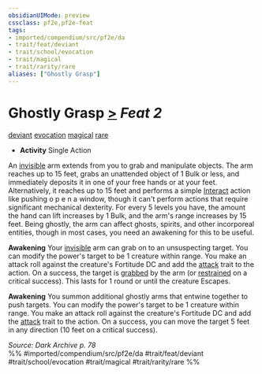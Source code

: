 ```yaml
---
obsidianUIMode: preview
cssclass: pf2e,pf2e-feat
tags:
- imported/compendium/src/pf2e/da
- trait/feat/deviant
- trait/school/evocation
- trait/magical
- trait/rarity/rare
aliases: ["Ghostly Grasp"]
---
```

# Ghostly Grasp  [>](chapter-9-playing-the-game.md#Actions "Single Action") *Feat 2*  
[deviant](deviant-da.md)  [evocation](evocation.md)  [magical](magical.md)  [rare](rare.md)  

- **Activity** Single Action

An [invisible](conditions.md#Invisible) arm extends from you to grab and manipulate objects. The arm reaches up to 15 feet, grabs an unattended object of 1 Bulk or less, and immediately deposits it in one of your free hands or at your feet. Alternatively, it reaches up to 15 feet and performs a simple [Interact](interact.md) action like pushing o p e n a window, though it can't perform actions that require significant mechanical dexterity. For every 5 levels you have, the amount the hand can lift increases by 1 Bulk, and the arm's range increases by 15 feet. Being ghostly, the arm can affect ghosts, spirits, and other incorporeal entities, though in most cases, you need an awakening for this to be useful.

**Awakening** Your [invisible](conditions.md#Invisible) arm can grab on to an unsuspecting target. You can modify the power's target to be 1 creature within range. You make an attack roll against the creature's Fortitude DC and add the [attack](attack.md) trait to the action. On a success, the target is [grabbed](conditions.md#Grabbed) by the arm (or [restrained](conditions.md#Restrained) on a critical success). This lasts for 1 round or until the creature Escapes.

**Awakening** You summon additional ghostly arms that entwine together to push targets. You can modify the power's target to be 1 creature within range. You make an attack roll against the creature's Fortitude DC and add the [attack](attack.md) trait to the action. On a success, you can move the target 5 feet in any direction (10 feet on a critical success).

*Source: Dark Archive p. 78*  
%% #imported/compendium/src/pf2e/da #trait/feat/deviant #trait/school/evocation #trait/magical #trait/rarity/rare %%